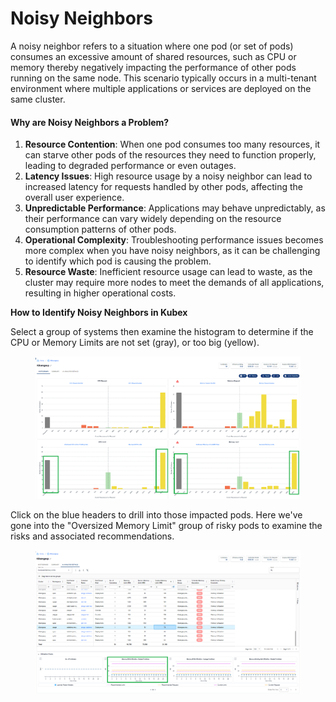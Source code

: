 # Noisy Neighbors

A noisy neighbor refers to a situation where one pod (or set of pods) consumes an excessive amount of shared resources, such as CPU or memory thereby negatively impacting the performance of other pods running on the same node. This scenario typically occurs in a multi-tenant environment where multiple applications or services are deployed on the same cluster.

#### Why are Noisy Neighbors a Problem?

1. **Resource Contention**: When one pod consumes too many resources, it can starve other pods of the resources they need to function properly, leading to degraded performance or even outages.
2. **Latency Issues**: High resource usage by a noisy neighbor can lead to increased latency for requests handled by other pods, affecting the overall user experience.
3. **Unpredictable Performance**: Applications may behave unpredictably, as their performance can vary widely depending on the resource consumption patterns of other pods.
4. **Operational Complexity**: Troubleshooting performance issues becomes more complex when you have noisy neighbors, as it can be challenging to identify which pod is causing the problem.
5. **Resource Waste**: Inefficient resource usage can lead to waste, as the cluster may require more nodes to meet the demands of all applications, resulting in higher operational costs.

**How to Identify Noisy Neighbors in Kubex**

Select a group of systems then examine the histogram to determine if the CPU or Memory Limits are not set (gray), or too big (yellow).

<figure><img src="../../.gitbook/assets/image (39).png" alt=""><figcaption></figcaption></figure>

Click on the blue headers to drill into those impacted pods. Here we've gone into the "Oversized Memory Limit" group of risky pods to examine the risks and associated recommendations.

<figure><img src="../../.gitbook/assets/image (40).png" alt=""><figcaption></figcaption></figure>
